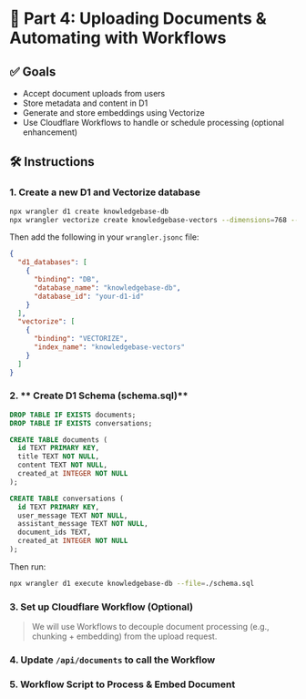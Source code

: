 # 📄 Part 4: Uploading Documents & Automating with Workflows

## ✅ Goals
- Accept document uploads from users
- Store metadata and content in D1
- Generate and store embeddings using Vectorize
- Use Cloudflare Workflows to handle or schedule processing (optional enhancement)

## 🛠️ Instructions

### 1. **Create a new D1 and Vectorize database**

```bash
npx wrangler d1 create knowledgebase-db
npx wrangler vectorize create knowledgebase-vectors --dimensions=768 --metric=cosine
```
Then add the following in your `wrangler.jsonc` file:

```json
{
  "d1_databases": [
    {
      "binding": "DB",
      "database_name": "knowledgebase-db",
      "database_id": "your-d1-id"
    }
  ],
  "vectorize": [
    {
      "binding": "VECTORIZE",
      "index_name": "knowledgebase-vectors"
    }
  ]
}
```

### 2. ** Create D1 Schema (schema.sql)**

```sql
DROP TABLE IF EXISTS documents;
DROP TABLE IF EXISTS conversations;

CREATE TABLE documents (
  id TEXT PRIMARY KEY,
  title TEXT NOT NULL,
  content TEXT NOT NULL,
  created_at INTEGER NOT NULL
);

CREATE TABLE conversations (
  id TEXT PRIMARY KEY,
  user_message TEXT NOT NULL,
  assistant_message TEXT NOT NULL,
  document_ids TEXT,
  created_at INTEGER NOT NULL
);
```

Then run:

```bash
npx wrangler d1 execute knowledgebase-db --file=./schema.sql
```

### 3. **Set up Cloudflare Workflow (Optional)**

> We will use Workflows to decouple document processing (e.g., chunking + embedding) from the upload request.




### 4. **Update `/api/documents` to call the Workflow**



### 5. **Workflow Script to Process & Embed Document**
